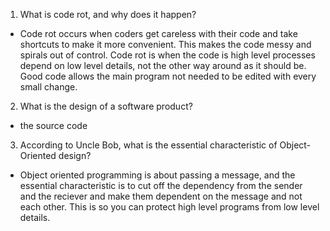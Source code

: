 1. What is code rot, and why does it happen?
- Code rot occurs when coders get careless with their code and take shortcuts to make it more convenient. This makes the code messy and spirals out of control. Code rot is when the code is high level processes depend on low level details, not the other way around as it should be. Good code allows the main program not needed to be edited with every small change.
2. What is the design of a software product?
- the source code
3. According to Uncle Bob, what is the essential characteristic of Object-Oriented design?
- Object oriented programming is about passing a message, and the essential characteristic is to cut off the dependency from the sender and the reciever and make them dependent on the message and not each other. This is so you can protect high level programs from low level details.
